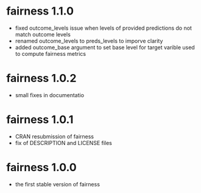 # fairness 1.1.0
- fixed outcome_levels issue when levels of provided predictions do not match outcome levels
- renamed outcome_levels to preds_levels to imporve clarity
- added outcome_base argument to set base level for target varible used to compute fairness metrics

# fairness 1.0.2
- small fixes in documentatio

# fairness 1.0.1
- CRAN resubmission of fairness
- fix of DESCRIPTION and LICENSE files

# fairness 1.0.0
- the first stable version of fairness
